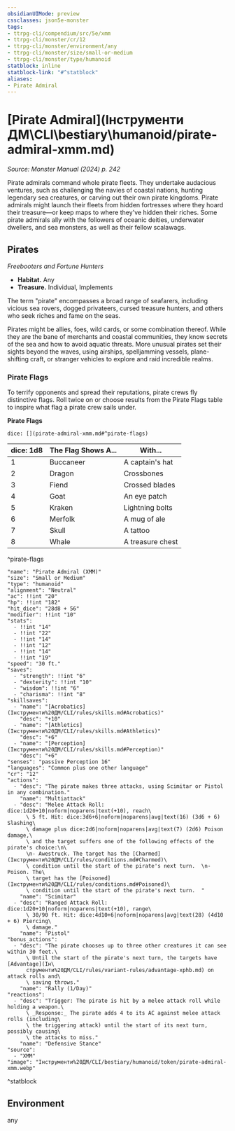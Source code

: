 ```yaml
---
obsidianUIMode: preview
cssclasses: json5e-monster
tags:
- ttrpg-cli/compendium/src/5e/xmm
- ttrpg-cli/monster/cr/12
- ttrpg-cli/monster/environment/any
- ttrpg-cli/monster/size/small-or-medium
- ttrpg-cli/monster/type/humanoid
statblock: inline
statblock-link: "#^statblock"
aliases:
- Pirate Admiral
---
```

# [Pirate Admiral](Інструменти ДМ\CLI\bestiary\humanoid/pirate-admiral-xmm.md)
*Source: Monster Manual (2024) p. 242*  

Pirate admirals command whole pirate fleets. They undertake audacious ventures, such as challenging the navies of coastal nations, hunting legendary sea creatures, or carving out their own pirate kingdoms. Pirate admirals might launch their fleets from hidden fortresses where they hoard their treasure—or keep maps to where they've hidden their riches. Some pirate admirals ally with the followers of oceanic deities, underwater dwellers, and sea monsters, as well as their fellow scalawags.

## Pirates

*Freebooters and Fortune Hunters*

- **Habitat.** Any  
- **Treasure.** Individual, Implements  

The term "pirate" encompasses a broad range of seafarers, including vicious sea rovers, dogged privateers, cursed treasure hunters, and others who seek riches and fame on the seas.

Pirates might be allies, foes, wild cards, or some combination thereof. While they are the bane of merchants and coastal communities, they know secrets of the sea and how to avoid aquatic threats. More unusual pirates set their sights beyond the waves, using airships, spelljamming vessels, plane-shifting craft, or stranger vehicles to explore and raid incredible realms.

### Pirate Flags

To terrify opponents and spread their reputations, pirate crews fly distinctive flags. Roll twice on or choose results from the Pirate Flags table to inspire what flag a pirate crew sails under.

**Pirate Flags**

`dice: [](pirate-admiral-xmm.md#^pirate-flags)`

| dice: 1d8 | The Flag Shows A... | With... |
|-----------|---------------------|---------|
| 1 | Buccaneer | A captain's hat |
| 2 | Dragon | Crossbones |
| 3 | Fiend | Crossed blades |
| 4 | Goat | An eye patch |
| 5 | Kraken | Lightning bolts |
| 6 | Merfolk | A mug of ale |
| 7 | Skull | A tattoo |
| 8 | Whale | A treasure chest |
^pirate-flags

```statblock
"name": "Pirate Admiral (XMM)"
"size": "Small or Medium"
"type": "humanoid"
"alignment": "Neutral"
"ac": !!int "20"
"hp": !!int "182"
"hit_dice": "28d8 + 56"
"modifier": !!int "10"
"stats":
  - !!int "14"
  - !!int "22"
  - !!int "14"
  - !!int "12"
  - !!int "14"
  - !!int "19"
"speed": "30 ft."
"saves":
  - "strength": !!int "6"
  - "dexterity": !!int "10"
  - "wisdom": !!int "6"
  - "charisma": !!int "8"
"skillsaves":
  - "name": "[Acrobatics](Інструменти%20ДМ/CLI/rules/skills.md#Acrobatics)"
    "desc": "+10"
  - "name": "[Athletics](Інструменти%20ДМ/CLI/rules/skills.md#Athletics)"
    "desc": "+6"
  - "name": "[Perception](Інструменти%20ДМ/CLI/rules/skills.md#Perception)"
    "desc": "+6"
"senses": "passive Perception 16"
"languages": "Common plus one other language"
"cr": "12"
"actions":
  - "desc": "The pirate makes three attacks, using Scimitar or Pistol in any combination."
    "name": "Multiattack"
  - "desc": "Melee Attack Roll: dice:1d20+10|noform|noparens|text(+10), reach\
      \ 5 ft. Hit: dice:3d6+6|noform|noparens|avg|text(16) (3d6 + 6) Slashing\
      \ damage plus dice:2d6|noform|noparens|avg|text(7) (2d6) Poison damage,\
      \ and the target suffers one of the following effects of the pirate's choice:\n\
      \n- Awestruck. The target has the [Charmed](Інструменти%20ДМ/CLI/rules/conditions.md#Charmed)\
      \ condition until the start of the pirate's next turn.  \n- Poison. The\
      \ target has the [Poisoned](Інструменти%20ДМ/CLI/rules/conditions.md#Poisoned)\
      \ condition until the start of the pirate's next turn.  "
    "name": "Scimitar"
  - "desc": "Ranged Attack Roll: dice:1d20+10|noform|noparens|text(+10), range\
      \ 30/90 ft. Hit: dice:4d10+6|noform|noparens|avg|text(28) (4d10 + 6) Piercing\
      \ damage."
    "name": "Pistol"
"bonus_actions":
  - "desc": "The pirate chooses up to three other creatures it can see within 30 feet.\
      \ Until the start of the pirate's next turn, the targets have [Advantage](Ін\
      струменти%20ДМ/CLI/rules/variant-rules/advantage-xphb.md) on attack rolls and\
      \ saving throws."
    "name": "Rally (1/Day)"
"reactions":
  - "desc": "Trigger: The pirate is hit by a melee attack roll while holding a weapon.\
      \ _Response:_ The pirate adds 4 to its AC against melee attack rolls (including\
      \ the triggering attack) until the start of its next turn, possibly causing\
      \ the attacks to miss."
    "name": "Defensive Stance"
"source":
  - "XMM"
"image": "Інструменти%20ДМ/CLI/bestiary/humanoid/token/pirate-admiral-xmm.webp"
```
^statblock

## Environment

any